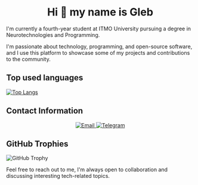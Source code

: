 <h1 align="center">Hi 👋 my name is Gleb</h1>

I'm currently a fourth-year student at ITMO University pursuing a degree in Neurotechnologies and Programming.

I'm passionate about technology, programming, and open-source software, and I use this platform to showcase some of my projects and contributions to the community.

## Top used languages

[![Top Langs](https://github-readme-stats.vercel.app/api/top-langs/?username=glebmavi&size_weight=0.5&count_weight=0.5&layout=compact&langs_count=8)](https://github.com/anuraghazra/github-readme-stats)

## Contact Information

<p align="center">
  <a href="mailto:glebmavi@gmail.com">
    <img src="https://img.shields.io/badge/Email-D14836?style=for-the-badge&logo=gmail&logoColor=white" alt="Email">
  </a>
  <a href="https://t.me/glebmavi">
    <img src="https://img.shields.io/badge/Telegram-2CA5E0?style=for-the-badge&logo=telegram&logoColor=white" alt="Telegram">
  </a>
</p>

## GitHub Trophies

![GitHub Trophy](https://github-profile-trophy.vercel.app/?username=glebmavi&theme=darkhub)

Feel free to reach out to me, I'm always open to collaboration and discussing interesting tech-related topics.

